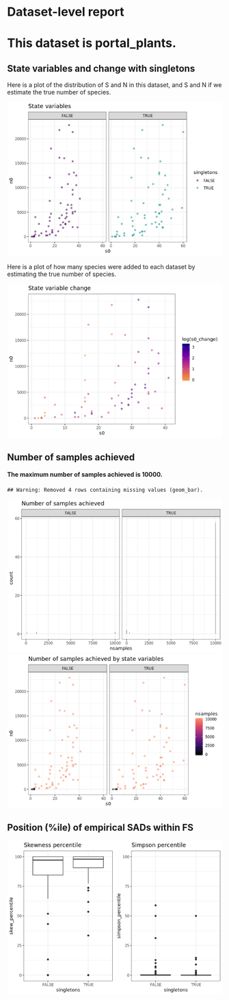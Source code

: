 Dataset-level report
================

This dataset is portal\_plants.
===============================

State variables and change with singletons
------------------------------------------

Here is a plot of the distribution of S and N in this dataset, and S and N if we estimate the true number of species.

![](portal_plants_report_files/figure-markdown_github/statevars-1.png)

Here is a plot of how many species were added to each dataset by estimating the true number of species.

![](portal_plants_report_files/figure-markdown_github/sv%20change-1.png)

Number of samples achieved
--------------------------

#### The maximum number of samples achieved is 10000.

    ## Warning: Removed 4 rows containing missing values (geom_bar).

![](portal_plants_report_files/figure-markdown_github/plot%20nb%20samples-1.png)![](portal_plants_report_files/figure-markdown_github/plot%20nb%20samples-2.png)

Position (%ile) of empirical SADs within FS
-------------------------------------------

![](portal_plants_report_files/figure-markdown_github/empirical%20positions-1.png)
